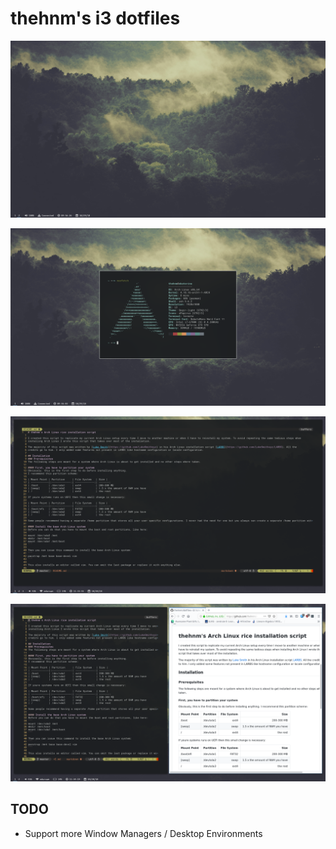 # thehnm's i3 dotfiles

![base](docs/base.png)

![neofetch](docs/neofetch.png)

![termite](docs/termite.png)

![termite](docs/termiteandfirefox.png)

## TODO
* Support more Window Managers / Desktop Environments
